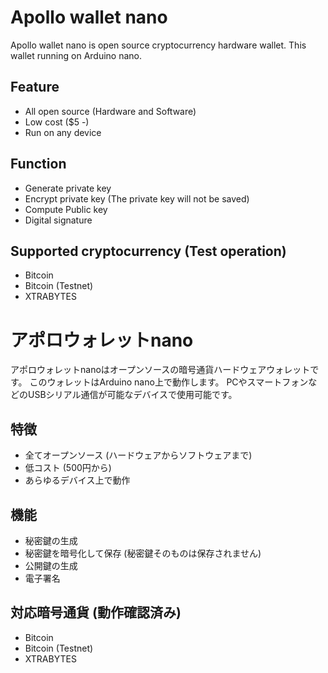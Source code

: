 Apollo wallet nano
==================
Apollo wallet nano is open source cryptocurrency hardware wallet.
This wallet running on Arduino nano.

## Feature
- All open source (Hardware and Software)
- Low cost ($5 -)
- Run on any device

## Function
- Generate private key
- Encrypt private key (The private key will not be saved)
- Compute Public key
- Digital signature

## Supported cryptocurrency (Test operation)
- Bitcoin
- Bitcoin (Testnet)
- XTRABYTES

アポロウォレットnano
==================
アポロウォレットnanoはオープンソースの暗号通貨ハードウェアウォレットです。
このウォレットはArduino nano上で動作します。
PCやスマートフォンなどのUSBシリアル通信が可能なデバイスで使用可能です。

## 特徴
- 全てオープンソース (ハードウェアからソフトウェアまで)
- 低コスト (500円から)
- あらゆるデバイス上で動作

## 機能
- 秘密鍵の生成
- 秘密鍵を暗号化して保存 (秘密鍵そのものは保存されません)
- 公開鍵の生成
- 電子署名

## 対応暗号通貨 (動作確認済み)
- Bitcoin
- Bitcoin (Testnet)
- XTRABYTES
